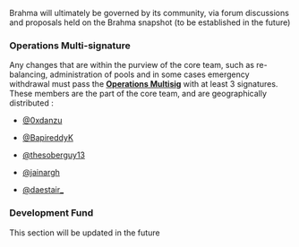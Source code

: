 Brahma will ultimately be governed by its community, via forum discussions and proposals held on the Brahma snapshot (to be established in the future)‌

### **Operations Multi-signature**

Any changes that are within the purview of the core team, such as re-balancing, administration of pools and in some cases emergency withdrawal must pass the [**Operations Multisig**](https://etherscan.io/address/0x6b29610D6c6a9E47812bE40F1335918bd63321bf) with at least 3 signatures.
These members are the part of the core team, and are geographically distributed :

- [@0xdanzu](https://twitter.com/0xdanzu)

- [@BapireddyK](https://twitter.com/BapireddyK)

- [@thesoberguy13](https://twitter.com/thesoberguy13)

- [@jainargh‌](https://twitter.com/jainargh)

- [@daestair\_](https://twitter.com/daestair_)

### **Development Fund**

This section will be updated in the future‌
